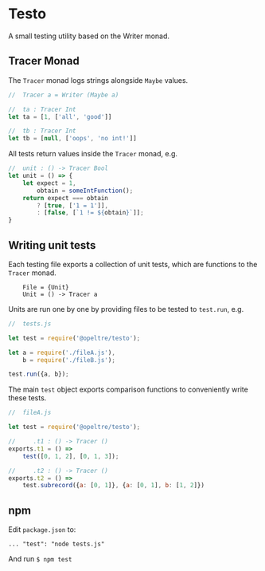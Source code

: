 # Testo 

A small testing utility based on the Writer monad. 

## Tracer Monad 

The `Tracer` monad logs strings alongside `Maybe` values. 

```js
//  Tracer a = Writer (Maybe a)

//  ta : Tracer Int
let ta = [1, ['all', 'good']]

//  tb : Tracer Int 
let tb = [null, ['oops', 'no int!']]
```

All tests return values inside the `Tracer` monad, e.g. 

```js
//  unit : () -> Tracer Bool 
let unit = () => {
    let expect = 1, 
        obtain = someIntFunction(); 
    return expect === obtain 
        ? [true, ['1 = 1']],
        : [false, [`1 != ${obtain}`]];
}
```

## Writing unit tests 

Each testing file exports a collection of unit tests,
which are functions to the `Tracer` monad. 

```
    File = {Unit} 
    Unit = () -> Tracer a
```

Units are run one by one by providing files
to be tested to `test.run`, e.g.

```js
//  tests.js

let test = require('@opeltre/testo');

let a = require('./fileA.js'),
    b = require('./fileB.js');

test.run({a, b}); 
``` 

The main `test` object exports comparison functions 
to conveniently write these tests. 

```js 
//  fileA.js

let test = require('@opeltre/testo');

//     .t1 : () -> Tracer ()
exports.t1 = () => 
    test([0, 1, 2], [0, 1, 3]);

//     .t2 : () -> Tracer ()
exports.t2 = () => 
    test.subrecord({a: [0, 1]}, {a: [0, 1], b: [1, 2]})
``` 

## npm 

Edit `package.json` to: 

```
... "test": "node tests.js"
```

And run `$ npm test`

